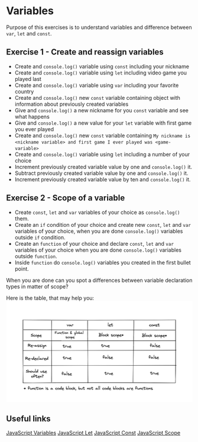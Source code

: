 # Variables
Purpose of this exercises is to understand variables and difference between `var`, `let` and `const`.

## Exercise 1 - Create and reassign variables

- Create and `console.log()` variable using `const` including your nickname
- Create and `console.log()` variable using `let` including video game you played last 
- Create and `console.log()` variable using `var` including your favorite country
- Create and `console.log()` new `const` variable containing object with information about previously created variables
- Give and `console.log()` a new nickname for you `const` variable and see what happens
- Give and `console.log()` a new value for your `let` variable with first game you ever played
- Create and `console.log()` new `const` variable containing `My nickname is <nickname variable> and first game I ever played was <game-variable>`
- Create and `console.log()` variable using `let` including a number of your choice
- Increment previously created variable value by one and `console.log()` it. 
- Subtract previously created variable value by one and `console.log()` it. 
- Increment previously created variable value by ten and `console.log()` it. 

## Exercise 2 - Scope of a variable
- Create `const`, `let` and `var` variables of your choice as `console.log()` them.
- Create an `if` condition of your choice and create new `const`, `let` and `var` variables of your choice, when you are done `console.log()` variables outside `if` condition.
- Create an `function` of your choice and declare `const`, `let` and `var` variables of your choice when you are done `console.log()` variables outside `function`.
- Inside `function` do `console.log()` variables you created in the first bullet point.

When you are done can you spot a differences between variable declaration types in matter of scope?

Here is the table, that may help you:
<img src="https://github.com/Serzhs/frontend-exercises/raw/typescript-variables/assets/typescript-variables.png" width="600" style="max-width: 100%;">

## Useful links
[JavaScript Variables](https://www.w3schools.com/js/js_variables.asp)
[JavaScript Let](https://www.w3schools.com/js/js_let.asp)
[JavaScript Const](https://www.w3schools.com/js/js_const.asp)
[JavaScript Scope](https://www.w3schools.com/js/js_scope.asp)

